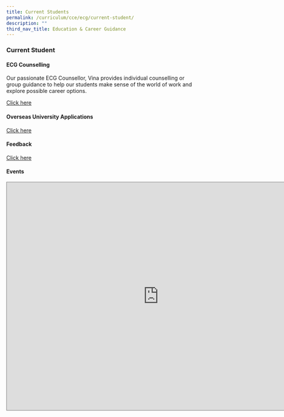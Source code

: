 ```yaml
---
title: Current Students
permalink: /curriculum/cce/ecg/current-student/
description: ""
third_nav_title: Education & Career Guidance
---
```


### **Current Student**
#### **ECG Counselling**
Our passionate ECG Counsellor, Vina provides individual counselling or group guidance to help our students make sense of the world of work and explore possible career options.

[Click here](https://sites.google.com/yijc.edu.sg/ecgyijc/exploration/ecg-counselling?authuser=0)

#### **Overseas University Applications**
[Click here](https://staging.dy8spnni5p31k.amplifyapp.com/curriculum/cce/ecg/overseas-uni-applications/)

#### **Feedback**
[Click here](https://sites.google.com/yijc.edu.sg/ecgyijc/feedback?authuser=0)

#### **Events**

<iframe scrolling="no" frameborder="0" height="600" width="800" style="border:solid 1px #777" src="https://calendar.google.com/calendar/embed?height=600&amp;wkst=1&amp;bgcolor=%23ffffff&amp;ctz=Asia%2FSingapore&amp;src=eWlqY19lY2dAbW9lLmVkdS5zZw&amp;src=ZW4uc2luZ2Fwb3JlI2hvbGlkYXlAZ3JvdXAudi5jYWxlbmRhci5nb29nbGUuY29t&amp;color=%23E4C441&amp;color=%230B8043](https://calendar.google.com/calendar/embed?height=600&amp;wkst=1&amp;bgcolor=%23ffffff&amp;ctz=Asia%2FSingapore&amp;src=eWlqY19lY2dAbW9lLmVkdS5zZw&amp;src=ZW4uc2luZ2Fwb3JlI2hvbGlkYXlAZ3JvdXAudi5jYWxlbmRhci5nb29nbGUuY29t&amp;color=%23E4C441&amp;color=%230B8043)"></iframe>